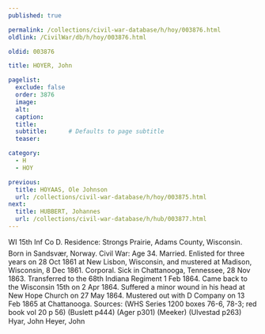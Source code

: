 ```yaml
---
published: true

permalink: /collections/civil-war-database/h/hoy/003876.html
oldlink: /CivilWar/db/h/hoy/003876.html

oldid: 003876

title: HOYER, John

pagelist:
  exclude: false
  order: 3876
  image: 
  alt:
  caption:
  title:
  subtitle:      # Defaults to page subtitle
  teaser:

category: 
  - H 
  - HOY

previous:
  title: HOYAAS, Ole Johnson
  url: /collections/civil-war-database/h/hoy/003875.html  
next:
  title: HUBBERT, Johannes
  url: /collections/civil-war-database/h/hub/003877.html   
---
```

WI 15th Inf Co D. Residence: Strong&#146;s Prairie, Adams County, Wisconsin. Born in Sandsv&aelig;r, Norway. Civil War: Age 34. Married. Enlisted for three years on 28 Oct 1861 at New Lisbon, Wisconsin, and mustered at Madison, Wisconsin, 8 Dec 1861. Corporal. Sick in Chattanooga, Tennessee, 28 Nov 1863. Transferred to the 68th Indiana Regiment 1 Feb 1864. Came back to the Wisconsin 15th on 2 Apr 1864. Suffered a minor wound in his head at New Hope Church on 27 May 1864. Mustered out with D Company on 13 Feb 1865 at Chattanooga. Sources: (WHS Series 1200 boxes 76-6, 78-3; red book vol 20 p 56) (Buslett p444) (Ager p301) (Meeker) (Ulvestad p263) &#147;Hyar, John&#148; &#147;Heyer, John&#148;